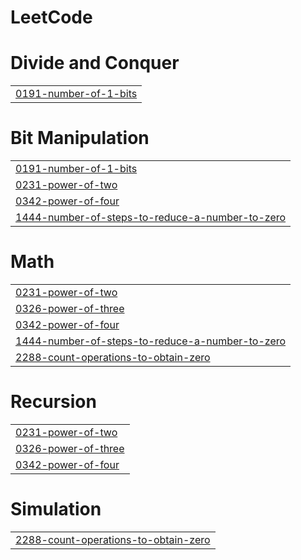 # LeetCode


# Divide and Conquer
|  |
| ------- |
| [0191-number-of-1-bits](https://github.com/MafKamRAN/LeetCode/tree/master/0191-number-of-1-bits) |
# Bit Manipulation
|  |
| ------- |
| [0191-number-of-1-bits](https://github.com/MafKamRAN/LeetCode/tree/master/0191-number-of-1-bits) |
| [0231-power-of-two](https://github.com/MafKamRAN/LeetCode/tree/master/0231-power-of-two) |
| [0342-power-of-four](https://github.com/MafKamRAN/LeetCode/tree/master/0342-power-of-four) |
| [1444-number-of-steps-to-reduce-a-number-to-zero](https://github.com/MafKamRAN/LeetCode/tree/master/1444-number-of-steps-to-reduce-a-number-to-zero) |
# Math
|  |
| ------- |
| [0231-power-of-two](https://github.com/MafKamRAN/LeetCode/tree/master/0231-power-of-two) |
| [0326-power-of-three](https://github.com/MafKamRAN/LeetCode/tree/master/0326-power-of-three) |
| [0342-power-of-four](https://github.com/MafKamRAN/LeetCode/tree/master/0342-power-of-four) |
| [1444-number-of-steps-to-reduce-a-number-to-zero](https://github.com/MafKamRAN/LeetCode/tree/master/1444-number-of-steps-to-reduce-a-number-to-zero) |
| [2288-count-operations-to-obtain-zero](https://github.com/MafKamRAN/LeetCode/tree/master/2288-count-operations-to-obtain-zero) |
# Recursion
|  |
| ------- |
| [0231-power-of-two](https://github.com/MafKamRAN/LeetCode/tree/master/0231-power-of-two) |
| [0326-power-of-three](https://github.com/MafKamRAN/LeetCode/tree/master/0326-power-of-three) |
| [0342-power-of-four](https://github.com/MafKamRAN/LeetCode/tree/master/0342-power-of-four) |
# Simulation
|  |
| ------- |
| [2288-count-operations-to-obtain-zero](https://github.com/MafKamRAN/LeetCode/tree/master/2288-count-operations-to-obtain-zero) |